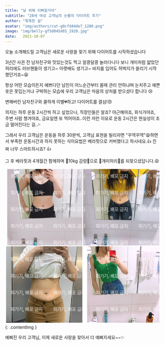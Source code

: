 ```yaml
---
title: "날 위해 이뻐질거야"
subtitle: "28세 여성 고객님의 눈물의 다이어트 후기"
author: "똑똑한 걸"
avatar: "img/authors/cat-g0cfd44de7_1280.png"
image: "img/belly-gf5d045d65_1920.jpg"
date:   2021-10-07
---
```


오늘 소개해드릴 고객님은 새로운 사랑을 찾기 위해 다이어트를 시작하셨습니다

3년간 사귄 전 남자친구와 맛있는것도 먹고 알콩달콩 놀러다니다 보니 개미처럼 얇았던 허리에도 러브핸들이 생기고~ 아랫배도 생기고~ 바지를 입어도 허벅지가 쓸리기 시작했던거죠~😫

항상 어떤 모습이든지 예쁘다던 남친이 어느순간부터 몸매 관리 안하냐며 눈치주고 예쁜옷은 못입는거냐 구박하는 모습에 우리 고객님은 마음의 상처를 받으셨다 합니다 😢

변해버린 남자친구와 쿨하게 이별💔하고! 다이어트를 결심!😠

의지는 하루 운동 2시간씩 하고 싶었으나, 직장인들은 알죠? 야근해야죠, 회식가야죠, 주변 사람 챙겨야죠, 금요일엔 또 먹어야죠..이런 저런 이유로 운동 2시간은 현실성이 조금 떨어진다는 걸..💦

그래서 우리 고객님은 운동을 하루 30분씩, 고객님 표현을 빌리자면 "꾸역꾸역"😫하면서 부족한 운동시간과 하지 못하는 식이요법은 베라핏으로 커버했다고 하시네요.👍 진짜 너무 스마트하시죠? 👍

그 후 베라핏과 4개월간 함께하며 🎉10kg 감량🎉으로 💖개미허리💖를 되찾으셨답니다.😝 

![image](img/review3_1.jpg){: .contentImg }

예뻐진 우리 고객님, 이제 새로운 사랑을 찾아서 더 예뻐지세요~~✨
